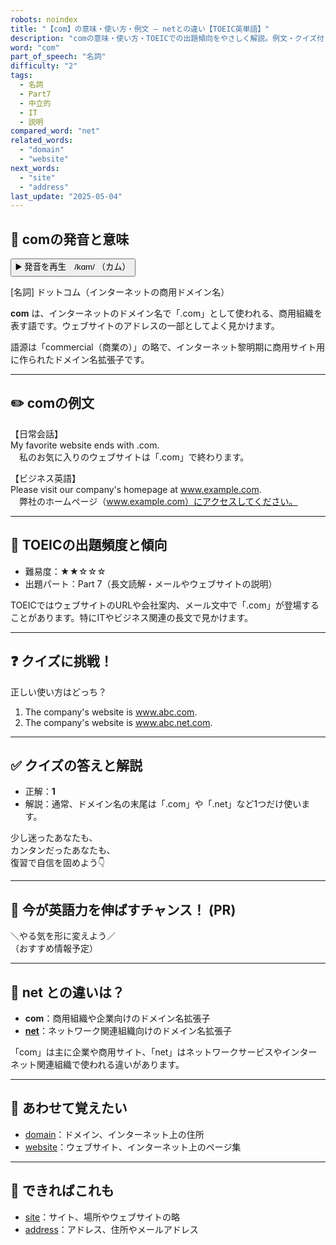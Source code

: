 ```yaml
---
robots: noindex
title: "【com】の意味・使い方・例文 ― netとの違い【TOEIC英単語】"
description: "comの意味・使い方・TOEICでの出題傾向をやさしく解説。例文・クイズ付きでnetとの違いもわかりやすく学べます。"
word: "com"
part_of_speech: "名詞"
difficulty: "2"
tags:
  - 名詞
  - Part7
  - 中立的
  - IT
  - 説明
compared_word: "net"
related_words:
  - "domain"
  - "website"
next_words:
  - "site"
  - "address"
last_update: "2025-05-04"
---
```


## 🔰 comの発音と意味

<button class="play-audio" onclick="playTTS('com')">
  <span class="play-audio-main">
    ▶️ 発音を再生　/kɑm/
  </span>
  <span class="play-audio-sub">
    （カム）
  </span>
</button>

[名詞] ドットコム（インターネットの商用ドメイン名）

**com** は、インターネットのドメイン名で「.com」として使われる、商用組織を表す語です。ウェブサイトのアドレスの一部としてよく見かけます。

語源は「commercial（商業の）」の略で、インターネット黎明期に商用サイト用に作られたドメイン名拡張子です。

---

## ✏️ comの例文

【日常会話】  
My favorite website ends with .com.  
　私のお気に入りのウェブサイトは「.com」で終わります。

【ビジネス英語】  
Please visit our company's homepage at www.example.com.  
　弊社のホームページ（www.example.com）にアクセスしてください。

---

## 🎯 TOEICの出題頻度と傾向

- 難易度：★★☆☆☆
- 出題パート：Part 7（長文読解・メールやウェブサイトの説明）

TOEICではウェブサイトのURLや会社案内、メール文中で「.com」が登場することがあります。特にITやビジネス関連の長文で見かけます。

---

## ❓ クイズに挑戦！

正しい使い方はどっち？

1. The company's website is www.abc.com.  
2. The company's website is www.abc.net.com.

---

## ✅ クイズの答えと解説

- 正解：**1**
- 解説：通常、ドメイン名の末尾は「.com」や「.net」など1つだけ使います。

少し迷ったあなたも、  
カンタンだったあなたも、  
復習で自信を固めよう👇️

---

## 🚀 今が英語力を伸ばすチャンス！ (PR)

<div class="info-center">
＼やる気を形に変えよう／<br>  
（おすすめ情報予定）
</div>

---

## 🤔  net との違いは？

- **com**：商用組織や企業向けのドメイン名拡張子
- **[net](/word/net)**：ネットワーク関連組織向けのドメイン名拡張子

「com」は主に企業や商用サイト、「net」はネットワークサービスやインターネット関連組織で使われる違いがあります。

---

## 🧩 あわせて覚えたい

- [domain](/word/domain)：ドメイン、インターネット上の住所
- [website](/word/website)：ウェブサイト、インターネット上のページ集

---

## 📖 できればこれも

- [site](/word/site)：サイト、場所やウェブサイトの略
- [address](/word/address)：アドレス、住所やメールアドレス

<!-- cvid: aid11_bid12 -->
